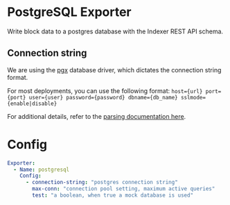 # PostgreSQL Exporter

Write block data to a postgres database with the Indexer REST API schema.

## Connection string

We are using the [pgx](https://github.com/jackc/pgconn) database driver, which dictates the connection string format.

For most deployments, you can use the following format:
`host={url} port={port} user={user} password={password} dbname={db_name} sslmode={enable|disable}`

For additional details, refer to the [parsing documentation here](https://pkg.go.dev/github.com/jackc/pgx/v4/pgxpool@v4.11.0#ParseConfig).

# Config
```yaml
Exporter:
  - Name: postgresql
    Config:
      - connection-string: "postgres connection string"
        max-conn: "connection pool setting, maximum active queries"
        test: "a boolean, when true a mock database is used"
```

